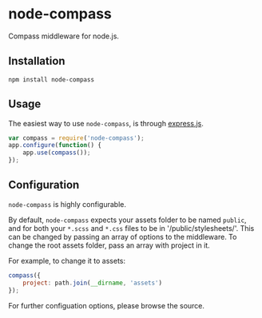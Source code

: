 node-compass
============

Compass middleware for node.js.

## Installation

    npm install node-compass


## Usage

The easiest way to use `node-compass`, is through [express.js](http://expressjs.com).

```javascript
var compass = require('node-compass');
app.configure(function() {
	app.use(compass());
});
```

## Configuration

`node-compass` is highly configurable.

By default, `node-compass` expects your assets folder to be named `public`, and for
both your `*.scss` and `*.css` files to be in '/public/stylesheets/'. This can be changed
by passing an array of options to the middleware. To change the root assets folder, pass
an array with project in it.

For example, to change it to assets:

```javascript
compass({
	project: path.join(__dirname, 'assets')
});
```

For further configuation options, please browse the source.